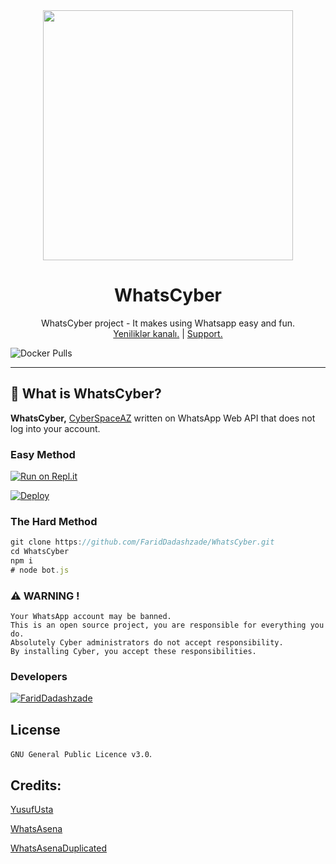 <div align="center">
  <img src="https://telegra.ph/file/a0da5a1e0a8d10655a01b.jpg" width="400" height="400">
  <h1> WhatsCyber </h1>
</div>
<p align="center">
    WhatsCyber project - It makes using Whatsapp easy and fun.
    <br>
        <a href="https://t.me/WhatsCyber">Yeniliklər kanalı.</a> |
        <a href="https://t.me/TheCyberSupport">Support.</a> 
    <br>
</p>

![Docker Pulls](https://img.shields.io/docker/pulls/cyberuserbot/whatscyber?style=flat-square)

----


## 🔎 What is WhatsCyber?
**WhatsCyber,** [CyberSpaceAZ](https://t.me/cyberspaceaz) written on WhatsApp Web API that does not log into your account.

### Easy Method

[![Run on Repl.it](https://repl.it/badge/github/FaridDadashzade/WhatsCyber)](https://replit.com/@FaridDadashzade/cybersession)

[![Deploy](https://www.herokucdn.com/deploy/button.svg)](https://heroku.com/deploy?template=https://github.com/FaridDadashzade/WhatsCyber)

### The Hard Method
```js
git clone https://github.com/FaridDadashzade/WhatsCyber.git
cd WhatsCyber
npm i
# node bot.js
```

### ⚠️ WARNING ! 
```
Your WhatsApp account may be banned.
This is an open source project, you are responsible for everything you do.
Absolutely Cyber administrators do not accept responsibility.
By installing Cyber, you accept these responsibilities.
```

### Developers
[![FaridDadashzade](https://github.com/FaridDadashzade.png?size=100)](https://github.com/FaridDadashzade)


## License
`GNU General Public Licence v3.0`.

## Credits:

[YusufUsta](https://github.com/YusufUsta)

[WhatsAsena](https://github.com/YusufUsta/WhatsAsena)

[WhatsAsenaDuplicated](https://github.com/phaticusthiccy/whatsasenaduplicated)
